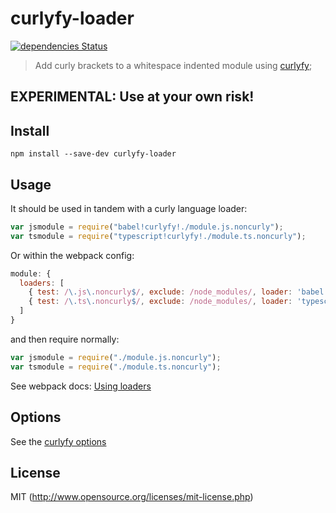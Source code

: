 curlyfy-loader
==============

[![dependencies Status](https://david-dm.org/rstuven/curlyfy-loader.svg)](https://david-dm.org/rstuven/curlyfy-loader#info=dependencies)

> Add curly brackets to a whitespace indented module using [curlyfy](https://github.com/rstuven/curlyfy);

EXPERIMENTAL: Use at your own risk!
-----------------------------------


Install
-------

``` shell
npm install --save-dev curlyfy-loader
```

Usage
-----

It should be used in tandem with a curly language loader:

``` javascript
var jsmodule = require("babel!curlyfy!./module.js.noncurly");
var tsmodule = require("typescript!curlyfy!./module.ts.noncurly");
```

Or within the webpack config:

``` javascript
module: {
  loaders: [
    { test: /\.js\.noncurly$/, exclude: /node_modules/, loader: 'babel!curlyfy'},
    { test: /\.ts\.noncurly$/, exclude: /node_modules/, loader: 'typescript!curlyfy'}    
  ]
}
```

and then require normally:

``` javascript
var jsmodule = require("./module.js.noncurly");
var tsmodule = require("./module.ts.noncurly");
```

See webpack docs: [Using loaders](http://webpack.github.io/docs/using-loaders.html)


Options
-------

See the [curlyfy options](https://github.com/rstuven/curlyfy#options)


License
-------

MIT (http://www.opensource.org/licenses/mit-license.php)
